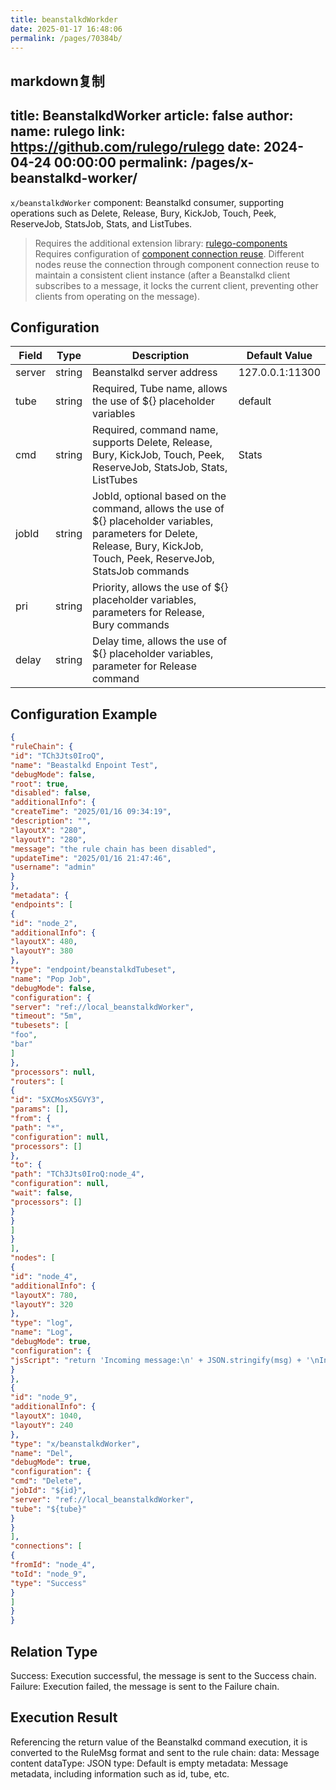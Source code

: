 ```yaml
---
title: beanstalkdWorkder
date: 2025-01-17 16:48:06
permalink: /pages/70384b/
---
```

markdown复制
---
title: BeanstalkdWorker
article: false
author: 
  name: rulego
  link: https://github.com/rulego/rulego
date: 2024-04-24 00:00:00
permalink: /pages/x-beanstalkd-worker/
---

`x/beanstalkdWorker` component: <Badge text="v0.28.0+"/> Beanstalkd consumer, supporting operations such as Delete, Release, Bury, KickJob, Touch, Peek, ReserveJob, StatsJob, Stats, and ListTubes.

> Requires the additional extension library: [rulego-components](https://github.com/rulego/rulego-components)
> Requires configuration of [component connection reuse](https://rulego.cc/pages/baa05d/#%E4%BD%BF%E7%94%A8%E5%85%B1%E4%BA%AB%E8%B5%84%E6%BA%90%E8%8A%82%E7%82%B9). Different nodes reuse the connection through component connection reuse to maintain a consistent client instance (after a Beanstalkd client subscribes to a message, it locks the current client, preventing other clients from operating on the message).


## Configuration

| Field         | Type             | Description                       | Default Value            |
|------------|----------------|--------------------------|----------------|
| server        | string            | Beanstalkd server address       | 127.0.0.1:11300  |
| tube       |  string            | Required, Tube name, allows the use of ${} placeholder variables    | default|
| cmd        | string            | Required, command name, supports Delete, Release, Bury, KickJob, Touch, Peek, ReserveJob, StatsJob, Stats, ListTubes     | Stats      |
| jobId        | string            | JobId, optional based on the command, allows the use of ${} placeholder variables, parameters for Delete, Release, Bury, KickJob, Touch, Peek, ReserveJob, StatsJob commands       |      |
| pri        | string            | Priority, allows the use of ${} placeholder variables, parameters for Release, Bury commands       |       |
| delay        | string            | Delay time, allows the use of ${} placeholder variables, parameter for Release command        |       |

## Configuration Example

```json
{
"ruleChain": {
"id": "TCh3Jts0IroQ",
"name": "Beastalkd Enpoint Test",
"debugMode": false,
"root": true,
"disabled": false,
"additionalInfo": {
"createTime": "2025/01/16 09:34:19",
"description": "",
"layoutX": "280",
"layoutY": "280",
"message": "the rule chain has been disabled",
"updateTime": "2025/01/16 21:47:46",
"username": "admin"
}
},
"metadata": {
"endpoints": [
{
"id": "node_2",
"additionalInfo": {
"layoutX": 480,
"layoutY": 380
},
"type": "endpoint/beanstalkdTubeset",
"name": "Pop Job",
"debugMode": false,
"configuration": {
"server": "ref://local_beanstalkdWorker",
"timeout": "5m",
"tubesets": [
"foo",
"bar"
]
},
"processors": null,
"routers": [
{
"id": "5XCMosX5GVY3",
"params": [],
"from": {
"path": "*",
"configuration": null,
"processors": []
},
"to": {
"path": "TCh3Jts0IroQ:node_4",
"configuration": null,
"wait": false,
"processors": []
}
}
]
}
],
"nodes": [
{
"id": "node_4",
"additionalInfo": {
"layoutX": 780,
"layoutY": 320
},
"type": "log",
"name": "Log",
"debugMode": true,
"configuration": {
"jsScript": "return 'Incoming message:\n' + JSON.stringify(msg) + '\nIncoming metadata:\n' + JSON.stringify(metadata);"
}
},
{
"id": "node_9",
"additionalInfo": {
"layoutX": 1040,
"layoutY": 240
},
"type": "x/beanstalkdWorker",
"name": "Del",
"debugMode": true,
"configuration": {
"cmd": "Delete",
"jobId": "${id}",
"server": "ref://local_beanstalkdWorker",
"tube": "${tube}"
}
}
],
"connections": [
{
"fromId": "node_4",
"toId": "node_9",
"type": "Success"
}
]
}
}
```

## Relation Type
Success: Execution successful, the message is sent to the Success chain.
Failure: Execution failed, the message is sent to the Failure chain.
## Execution Result
Referencing the return value of the Beanstalkd command execution, it is converted to the RuleMsg format and sent to the rule chain:
data: Message content
dataType: JSON
type: Default is empty
metadata: Message metadata, including information such as id, tube, etc.
